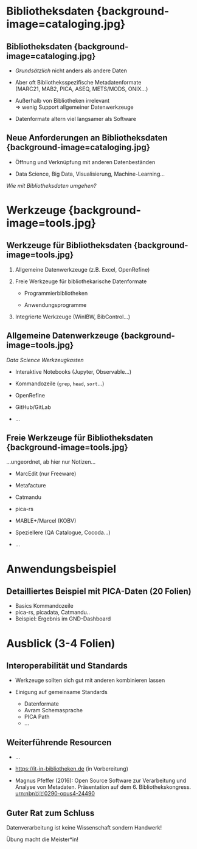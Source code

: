 # Bibliotheksdaten {background-image=cataloging.jpg}

## Bibliotheksdaten {background-image=cataloging.jpg}

- *Grundsätzlich* nicht anders als andere Daten

- Aber oft Bibliotheksspezifische Metadatenformate\
  (MARC21, MAB2, PICA, ASEQ, METS/MODS, ONIX...)

- Außerhalb von Bibliotheken irrelevant\
  $\Rightarrow$ wenig Support allgemeiner Datenwerkzeuge

- Datenformate altern viel langsamer als Software

## Neue Anforderungen an Bibliotheksdaten {background-image=cataloging.jpg}

- Öffnung und Verknüpfung mit anderen Datenbeständen

- Data Science, Big Data, Visualisierung, Machine-Learning...

*Wie mit Bibliotheksdaten umgehen?*

# Werkzeuge {background-image=tools.jpg}

## Werkzeuge für Bibliotheksdaten {background-image=tools.jpg}

1. Allgemeine Datenwerkzeuge (z.B. Excel, OpenRefine)

2. Freie Werkzeuge für bibliothekarische Datenformate

    - Programmierbibliotheken

    - Anwendungsprogramme

3. Integrierte Werkzeuge (WinIBW, BibControl...)

## Allgemeine Datenwerkzeuge {background-image=tools.jpg}

*Data Science Werkzeugkasten*

- Interaktive Notebooks (Jupyter, Observable...)

- Kommandozeile (`grep`, `head`, `sort`...)

- OpenRefine

- GitHub/GitLab

- ...

## Freie Werkzeuge für Bibliotheksdaten {background-image=tools.jpg}

...ungeordnet, ab hier nur Notizen...

- MarcEdit (nur Freeware)

- Metafacture

- Catmandu

- pica-rs

- MABLE+/Marcel (KOBV)

- Speziellere (QA Catalogue, Cocoda...)

- ...

# Anwendungsbeispiel

## Detailliertes Beispiel mit PICA-Daten (20 Folien)

* Basics Kommandozeile
* pica-rs, picadata, Catmandu..
* Beispiel: Ergebnis im GND-Dashboard

# Ausblick (3-4 Folien)

## Interoperabilität und Standards

- Werkzeuge sollten sich gut mit anderen kombinieren lassen

- Einigung auf gemeinsame Standards

    - Datenformate
    - Avram Schemasprache
    - PICA Path
    - ...

## Weiterführende Resourcen

* ...

* <https://it-in-bibliotheken.de> (in Vorbereitung)

* Magnus Pfeffer (2016): Open Source Software zur Verarbeitung und Analyse von Metadaten.
  Präsentation auf dem 6. Bibliothekskongress. [urn:nbn:de:0290-opus4-24490](http://nbn-resolving.de/urn/resolver.pl?urn:nbn:de:0290-opus4-24490)

## Guter Rat zum Schluss

Datenverarbeitung ist keine Wissenschaft sondern Handwerk!

Übung macht die Meister*in!

